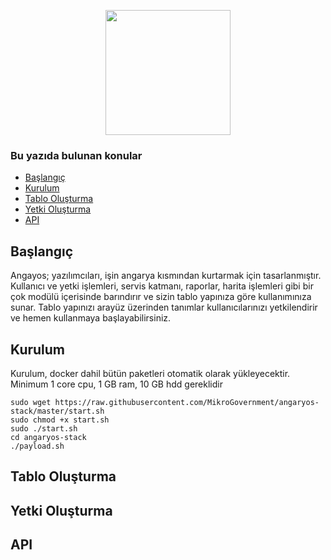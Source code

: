 <p align="center">
    <img src="https://github.com/mikroGovernment/angaryos-stack/raw/master/frontend/src/assets/themes/aero/assets/images/logo.png" width="200">
</p>

### Bu yazıda bulunan konular
- [Başlangıç](#başlangıç) 
- [Kurulum](#kurulum) 
- [Tablo Oluşturma](#tablo-oluşturma) 
- [Yetki Oluşturma](#yetki-oluşturma) 
- [API](#api) 

## Başlangıç
Angayos; yazılımcıları, işin angarya kısmından kurtarmak için tasarlanmıştır. Kullanıcı ve yetki işlemleri, servis katmanı, raporlar, harita işlemleri gibi bir çok modülü içerisinde barındırır ve sizin tablo yapınıza göre kullanımınıza sunar. Tablo yapınızı arayüz üzerinden tanımlar kullanıcılarınızı yetkilendirir ve hemen kullanmaya başlayabilirsiniz.

## Kurulum

<Note type="tip">

Kurulum, docker dahil bütün paketleri otomatik olarak yükleyecektir. Minimum 1 core cpu, 1 GB ram, 10 GB hdd gereklidir

</Note>

```
sudo wget https://raw.githubusercontent.com/MikroGovernment/angaryos-stack/master/start.sh
sudo chmod +x start.sh
sudo ./start.sh 
cd angaryos-stack
./payload.sh
```

## Tablo Oluşturma

## Yetki Oluşturma

## API 